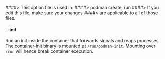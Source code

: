 ####> This option file is used in:
####>   podman create, run
####> If you edit this file, make sure your changes
####> are applicable to all of those files.
#### **--init**

Run an init inside the container that forwards signals and reaps processes.
The container-init binary is mounted at `/run/podman-init`.
Mounting over `/run` will hence break container execution.
